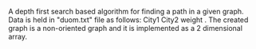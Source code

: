 A depth first search based algorithm for finding a path in a given graph.
Data is held in "duom.txt" file as follows:
  City1 City2 weight .
The created graph is a non-oriented graph and it is implemented as a 2 dimensional array.
